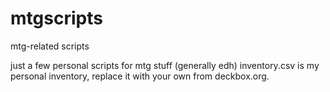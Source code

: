 # mtgscripts
mtg-related scripts

just a few personal scripts for mtg stuff (generally edh)
inventory.csv is my personal inventory, replace it with your own from deckbox.org.
